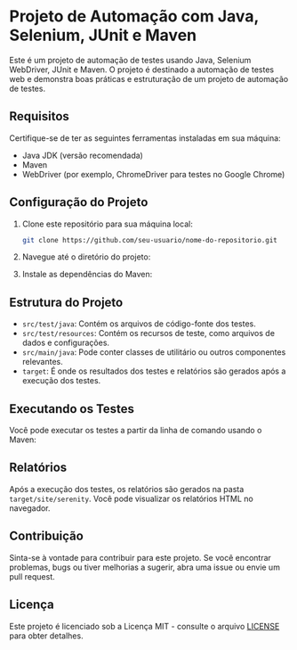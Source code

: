 # Projeto de Automação com Java, Selenium, JUnit e Maven

Este é um projeto de automação de testes usando Java, Selenium WebDriver, JUnit e Maven. O projeto é destinado a automação de testes web e demonstra boas práticas e estruturação de um projeto de automação de testes.

## Requisitos

Certifique-se de ter as seguintes ferramentas instaladas em sua máquina:

- Java JDK (versão recomendada)
- Maven
- WebDriver (por exemplo, ChromeDriver para testes no Google Chrome)

## Configuração do Projeto

1. Clone este repositório para sua máquina local:

   ```bash
   git clone https://github.com/seu-usuario/nome-do-repositorio.git

   
2. Navegue até o diretório do projeto:


3. Instale as dependências do Maven:


## Estrutura do Projeto

- `src/test/java`: Contém os arquivos de código-fonte dos testes.
- `src/test/resources`: Contém os recursos de teste, como arquivos de dados e configurações.
- `src/main/java`: Pode conter classes de utilitário ou outros componentes relevantes.
- `target`: É onde os resultados dos testes e relatórios são gerados após a execução dos testes.

## Executando os Testes

Você pode executar os testes a partir da linha de comando usando o Maven:


## Relatórios

Após a execução dos testes, os relatórios são gerados na pasta `target/site/serenity`. Você pode visualizar os relatórios HTML no navegador.

## Contribuição

Sinta-se à vontade para contribuir para este projeto. Se você encontrar problemas, bugs ou tiver melhorias a sugerir, abra uma issue ou envie um pull request.

## Licença

Este projeto é licenciado sob a Licença MIT - consulte o arquivo [LICENSE](LICENSE) para obter detalhes.

